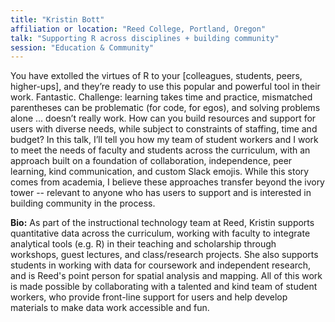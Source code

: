 ```yaml
---
title: "Kristin Bott"
affiliation or location: "Reed College, Portland, Oregon"
talk: "Supporting R across disciplines + building community"
session: "Education & Community"
---
```


You have extolled the virtues of R to your [colleagues, students, peers, higher-ups], and they’re ready to use this popular and powerful tool in their work. Fantastic. Challenge: learning takes time and practice, mismatched parentheses can be problematic (for code, for egos), and solving problems alone … doesn’t really work. How can you build resources and support for users with diverse needs, while subject to constraints of staffing, time and budget? In this talk, I’ll tell you how my team of student workers and I work to meet the needs of faculty and students across the curriculum, with an approach built on a foundation of collaboration, independence, peer learning, kind communication, and custom Slack emojis. While this story comes from academia, I believe these approaches transfer beyond the ivory tower -- relevant to anyone who has users to support and is interested in building community in the process.

__Bio:__ As part of the instructional technology team at Reed, Kristin supports quantitative data across the curriculum, working with faculty to integrate analytical tools (e.g. R) in their teaching and scholarship through workshops, guest lectures, and class/research projects. She also supports students in working with data for coursework and independent research, and is Reed's point person for spatial analysis and mapping. All of this work is made possible by collaborating with a talented and kind team of student workers, who provide front-line support for users and help develop materials to make data work accessible and fun.
